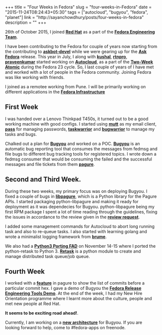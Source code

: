+++
title   = "Four Weeks in Fedora"
slug    = "four-weeks-in-Fedora"
date    = "2015-11-24T08:24:43+05:30"
tags    = ["autocloud", "bugyou", "fedora", "planet"]
link    = "http://sayanchowdhury/posts/four-weeks-in-fedora"
description = ""
+++

26th of October 2015, I joined [**Red Hat**](http://www.redhat.com/) as a part of the [**Fedora Engineering
Team**](https://fedoraproject.org/wiki/Fedora_Engineering).

I have been contributing to the Fedora for couple of years now starting from
the contributing to [**askbot-devel**](https://github.com/ASKBOT/askbot-devel) while we were gearing up for the [**Ask
Fedora**](https://ask.fedoraproject.org/en/questions/) release. This year in July, I along with [**kushal**](kushaldas.in), [**rtnpro**](www.rtnpro.com), [**praveenkumar**](http://kumar-pravin.blogspot.in/)
started working on [**Autocloud**](github.com/kushaldas/autocloud), as a part of the [**Two-Week Atomic**](https://fedoraproject.org/wiki/Changes/Two_Week_Atomic) during the
Fedora 23 cycle. So, I last couple of years of I have met and worked with a lot
of people in the Fedora community. Joining Fedora was like working with
friends.

I joined as a remotee working from Pune. I will be primarily working
on different applications in the [**Fedora Infrastructure**](github.com/fedora-infra/)

## First Week

I was handed over a Lenovo Thinkpad T450s, it turned out to be a good working
machine with good configs. I started using [**mutt**](http://www.mutt.org/) as my email client, [**pass**](http://www.passwordstore.org/) for
managing passwords, [**taskwarrior**](taskwarrior.org) and [**bugwarrior**](https://github.com/ralphbean/bugwarrior/) to manage my tasks and bugs.

Chalked out a plan for [**Bugyou**](piratepad.ca/p/bugyou) and worked on a POC. [**Bugyou**](pagure.io/bugyou/) is an automatic bug
reporting tool that consumes the messages from fedmsg and file bugs to
different bug tracking tools for registered topics. I wrote down a fedmsg
consumer that would be consuming the failed and the successful messages and file
tickets from them [**pagure**](pagure.io).

## Second and Third Week.

During these two weeks, my primary focus was on deploying Bugyou. I fixed a
couple of bugs in [**libpagure**](https://pagure.io/libpagure/), which is a Python library for the Pagure APIs.
I started packaging python-libpagure and making it ready for deployment as it
was dependecies for Bugyou. python-libpagure being my first RPM package I spent
a lot of time reading through the guidelines, fixing the issues in accordance to the review
given in the [**review request**](https://bugzilla.redhat.com/show_bug.cgi?id=1281739).

I added some management commands for Autocloud to abort long running task and
also to re-queue tasks. I also started with learning golang and wrote a minimalist 
logging framework from [**brume**](https://pagure.io/brume).

We also had a [**Python3 Porting FAD**](https://fedoraproject.org/wiki/FAD_Python_3_Porting_2015) on November 14-15 where I ported the
python-retask to Python 3. [**Retask**](github.com/kushaldas/retask/) is a python module to create and
manage distributed task queue/job queue.

## Fourth Week

I worked with a [**feature**](https://pagure.io/pagure/pull-request/491) in pagure to show the list of commits before a
particular commit hex. I gave a demo of Bugyou the [**Fedora Release Engineering Tools Demo**](https://youtu.be/bkEXz601kM4).
At the end of the week, I had my New Hire Orientation programme where I learnt
more about the culture, people and met new people at Red Hat.

**It seems to be exciting road ahead!**.

Currently, I am working on a [**new architecture**](https://github.com/sayanchowdhury/bugyou/blob/develop/docs/diagrams/bugyou.txt) for Bugyou. If you are looking forward to help, come to #fedora-apps on freenode.
